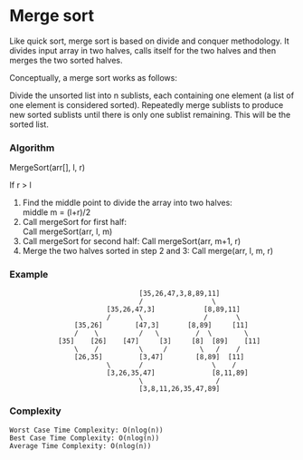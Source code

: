 # Merge sort
Like quick sort, merge sort is based on divide and conquer methodology. It divides input array in two halves, calls itself for the two halves and then merges the two sorted halves.

Conceptually, a merge sort works as follows:

Divide the unsorted list into n sublists, each containing one element (a list of one element is considered sorted).
Repeatedly merge sublists to produce new sorted sublists until there is only one sublist remaining. This will be the sorted list.

### Algorithm
MergeSort(arr[], l,  r)

If r > l

1. Find the middle point to divide the array into two halves:  
         middle m = (l+r)/2
2. Call mergeSort for first half:   
         Call mergeSort(arr, l, m)
3. Call mergeSort for second half:
         Call mergeSort(arr, m+1, r)
4. Merge the two halves sorted in step 2 and 3:
         Call merge(arr, l, m, r)

### Example
```
                                [35,26,47,3,8,89,11]
                                /                 \      
                        [35,26,47,3]            [8,89,11]
                        /       \               /       \
                [35,26]        [47,3]       [8,89]     [11]   
                /    \          /   \         /  \        \
            [35]    [26]    [47]     [3]     [8]  [89]    [11]
                \    /          \     /        \   /    /
                [26,35]         [3,47]        [8,89]  [11]
                        \       /                 \    /
                        [3,26,35,47]              [8,11,89]
                                \                  /
                                [3,8,11,26,35,47,89]
```

### Complexity
```
Worst Case Time Complexity: O(nlog(n))
Best Case Time Complexity: O(nlog(n)) 
Average Time Complexity: O(nlog(n))
```
